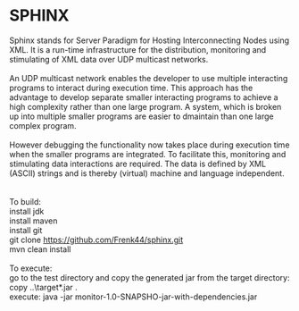 SPHINX
======
Sphinx stands for Server Paradigm for Hosting Interconnecting Nodes using XML.
It is a run-time infrastructure for the distribution, monitoring and stimulating of XML data over UDP multicast networks.<br>
<br>
An UDP multicast network enables the developer to use multiple interacting programs to interact during execution time. This approach has the advantage to develop separate smaller interacting programs to achieve a high complexity rather than one large program. A system, which is broken up into multiple smaller programs are easier to dmaintain than one large complex program.<br>
<br>
However debugging the functionality now takes place during execution time when the smaller programs are integrated. To facilitate this, monitoring and stimulating data interactions are required. The data is defined by XML (ASCII) strings and is thereby (virtual) machine and language independent. <br>
<br><br>
To build:
<br> install jdk
<br> install maven
<br> install git
<br> git clone https://github.com/Frenk44/sphinx.git
<br> mvn clean install
<br><br>
To execute:
<br> go to the test directory and copy the generated jar from the target directory: copy ..\target\*.jar .
<br> execute: java -jar monitor-1.0-SNAPSHO-jar-with-dependencies.jar


